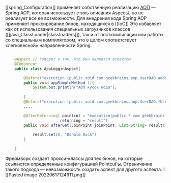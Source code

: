 [[spring_Configuration]] применяет собственную реализацию [АОП](Аспектно-ориентированное%20программирование.md) — Spring AOP, которая использует стиль описания AspectJ, но не реализует все ее возможности. Для внедрения кода Spring AOP применяет проксирование бинов, находящихся в [[IoC]] Это избавляет как от использования специальных загрузчиков классов ([[java_ClassLoader|classloaders]]), так и от посткомпиляции или работы со специальным компилятором, что в целом соответствует «легковесной» направленности Spring.


```java

	@Aspect // говорит о том, что бин является аспектом
	@Component
	public class AppLogginAspect{

		@Before("execution (public void com.geekbrains.aop.UserDAO.addUser())")//этот кусок кода должен работать перед чем-либо
		public void appSimpleMethod (){
			System.out.println("АОП кусок кода");
			
		}
		@Before("execution (public void com.geekbrains.aop.UserDAO.*User())") //выполнится в любом методе, который заканчивается на User()
		....

		@AfterReturning( pointcut = "execution(public * com.geekbrains.aop.UserDAO.getAllUsers (...))",
						returning = "result")
		public void afterGet(JoinPoint joinPoint, List<String> result){
		
			result.set(0, "Donald Duck")
		}

	}
```

Фреймворк создает прокси-классы для тех бинов, на которые ссылаются определенные конфигурацией Pointcut’ы. Ограничение такого подхода — невозможность создать аспект для другого аспекта.
![[Pasted image 20220617124911.png]]
